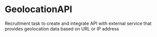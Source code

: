 # GeolocationAPI
Recruitment task to create and integrate API with external service that provides geolocation data based on URL or IP address

